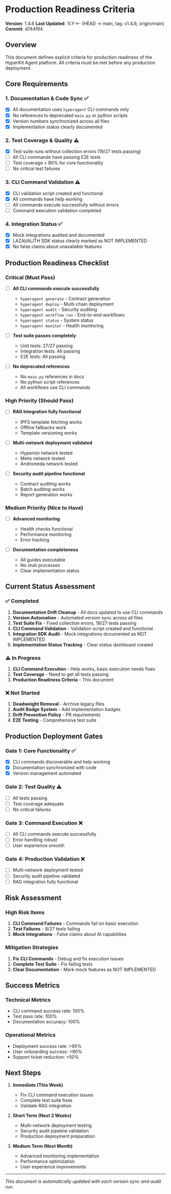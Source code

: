 # Production Readiness Criteria

<!-- VERSION_PLACEHOLDER -->
**Version**: 1.4.6
**Last Updated**: %Y->- (HEAD -> main, tag: v1.4.6, origin/main)
**Commit**: d744f94
<!-- /VERSION_PLACEHOLDER -->

## Overview

This document defines explicit criteria for production readiness of the HyperKit Agent platform. All criteria must be met before any production deployment.

## Core Requirements

### 1. Documentation & Code Sync ✅
- [x] All documentation uses `hyperagent` CLI commands only
- [x] No references to deprecated `main.py` or python scripts
- [x] Version numbers synchronized across all files
- [x] Implementation status clearly documented

### 2. Test Coverage & Quality ⚠️
- [x] Test suite runs without collection errors (19/27 tests passing)
- [ ] All CLI commands have passing E2E tests
- [ ] Test coverage > 80% for core functionality
- [ ] No critical test failures

### 3. CLI Command Validation ⚠️
- [x] CLI validation script created and functional
- [x] All commands have help working
- [ ] All commands execute successfully without errors
- [ ] Command execution validation completed

### 4. Integration Status ✅
- [x] Mock integrations audited and documented
- [x] LAZAI/ALITH SDK status clearly marked as NOT IMPLEMENTED
- [x] No false claims about unavailable features

## Production Readiness Checklist

### Critical (Must Pass)
- [ ] **All CLI commands execute successfully**
  - `hyperagent generate` - Contract generation
  - `hyperagent deploy` - Multi-chain deployment
  - `hyperagent audit` - Security auditing
  - `hyperagent workflow run` - End-to-end workflows
  - `hyperagent status` - System status
  - `hyperagent monitor` - Health monitoring

- [ ] **Test suite passes completely**
  - Unit tests: 27/27 passing
  - Integration tests: All passing
  - E2E tests: All passing

- [ ] **No deprecated references**
  - No `main.py` references in docs
  - No python script references
  - All workflows use CLI commands

### High Priority (Should Pass)
- [ ] **RAG Integration fully functional**
  - IPFS template fetching works
  - Offline fallbacks work
  - Template versioning works

- [ ] **Multi-network deployment validated**
  - Hyperion network tested
  - Metis network tested
  - Andromeda network tested

- [ ] **Security audit pipeline functional**
  - Contract auditing works
  - Batch auditing works
  - Report generation works

### Medium Priority (Nice to Have)
- [ ] **Advanced monitoring**
  - Health checks functional
  - Performance monitoring
  - Error tracking

- [ ] **Documentation completeness**
  - All guides executable
  - No stub processes
  - Clear implementation status

## Current Status Assessment

### ✅ Completed
1. **Documentation Drift Cleanup** - All docs updated to use CLI commands
2. **Version Automation** - Automated version sync across all files
3. **Test Suite Fix** - Fixed collection errors, 19/27 tests passing
4. **CLI Command Validation** - Validation script created and functional
5. **Integration SDK Audit** - Mock integrations documented as NOT IMPLEMENTED
6. **Implementation Status Tracking** - Clear status dashboard created

### ⚠️ In Progress
1. **CLI Command Execution** - Help works, basic execution needs fixes
2. **Test Coverage** - Need to get all tests passing
3. **Production Readiness Criteria** - This document

### ❌ Not Started
1. **Deadweight Removal** - Archive legacy files
2. **Audit Badge System** - Add implementation badges
3. **Drift Prevention Policy** - PR requirements
4. **E2E Testing** - Comprehensive test suite

## Production Deployment Gates

### Gate 1: Core Functionality ✅
- [x] CLI commands discoverable and help working
- [x] Documentation synchronized with code
- [x] Version management automated

### Gate 2: Test Quality ⚠️
- [ ] All tests passing
- [ ] Test coverage adequate
- [ ] No critical failures

### Gate 3: Command Execution ❌
- [ ] All CLI commands execute successfully
- [ ] Error handling robust
- [ ] User experience smooth

### Gate 4: Production Validation ❌
- [ ] Multi-network deployment tested
- [ ] Security audit pipeline validated
- [ ] RAG integration fully functional

## Risk Assessment

### High Risk Items
1. **CLI Command Failures** - Commands fail on basic execution
2. **Test Failures** - 8/27 tests failing
3. **Mock Integrations** - False claims about AI capabilities

### Mitigation Strategies
1. **Fix CLI Commands** - Debug and fix execution issues
2. **Complete Test Suite** - Fix failing tests
3. **Clear Documentation** - Mark mock features as NOT IMPLEMENTED

## Success Metrics

### Technical Metrics
- CLI command success rate: 100%
- Test pass rate: 100%
- Documentation accuracy: 100%

### Operational Metrics
- Deployment success rate: >95%
- User onboarding success: >90%
- Support ticket reduction: >50%

## Next Steps

1. **Immediate (This Week)**
   - Fix CLI command execution issues
   - Complete test suite fixes
   - Validate RAG integration

2. **Short Term (Next 2 Weeks)**
   - Multi-network deployment testing
   - Security audit pipeline validation
   - Production deployment preparation

3. **Medium Term (Next Month)**
   - Advanced monitoring implementation
   - Performance optimization
   - User experience improvements

---
*This document is automatically updated with each version sync and audit run.*
